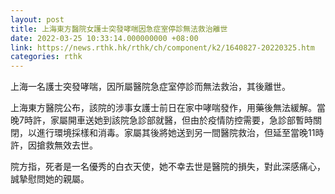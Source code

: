 ```yaml
---
layout: post
title: 上海東方醫院女護士突發哮喘因急症室停診無法救治離世
date: 2022-03-25 10:33:14.000000000 +08:00
link: https://news.rthk.hk/rthk/ch/component/k2/1640827-20220325.htm
categories: rthk
---
```


上海一名護士突發哮喘，因所屬醫院急症室停診而無法救治，其後離世。

上海東方醫院公布，該院的涉事女護士前日在家中哮喘發作，用藥後無法緩解。當晚7時許，家屬開車送她到該院急診部就醫，但由於疫情防控需要，急診部暫時關閉，以進行環境採樣和消毒。家屬其後將她送到另一間醫院救治，但延至當晚11時許，因搶救無效去世。

院方指，死者是一名優秀的白衣天使，她不幸去世是醫院的損失，對此深感痛心，誠摯慰問她的親屬。
